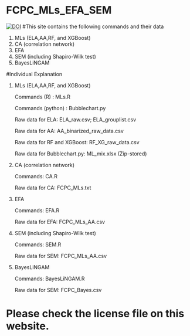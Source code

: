 # FCPC_MLs_EFA_SEM
[![DOI](https://zenodo.org/badge/892327534.svg)](https://doi.org/10.5281/zenodo.14207434)
#This site contains the following commands and their data
1. MLs (ELA,AA,RF, and XGBoost)
2. CA (correlation network)
3. EFA
4. SEM (including Shapiro-Wilk test)
5. BayesLiNGAM

#Individual Explanation
1. MLs (ELA,AA,RF, and XGBoost)

   Commands (R) : MLs.R
   
   Commands (python) : Bubblechart.py
   
   Raw data for ELA: ELA_raw.csv; ELA_grouplist.csv
   
   Raw data for AA: AA_binarized_raw_data.csv
   
   Raw data for RF and XGBoost: RF_XG_raw_data.csv
   
   Raw data for Bubblechart.py: ML_mix.xlsx (Zip-stored)
   
3. CA (correlation network)

   Commands: CA.R
   
   Raw data for CA: FCPC_MLs.txt

5. EFA

   Commands: EFA.R
   
   Raw data for EFA: FCPC_MLs_AA.csv

7. SEM (including Shapiro-Wilk test)

   Commands: SEM.R

   Raw data for SEM: FCPC_MLs_AA.csv

9. BayesLiNGAM

   Commands: BayesLiNGAM.R

   Raw data for SEM: FCPC_Bayes.csv


 # Please check the license file on this website.
